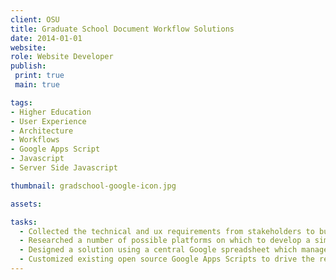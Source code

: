 ```yaml
---
client: OSU
title: Graduate School Document Workflow Solutions
date: 2014-01-01
website: 
role: Website Developer
publish:
 print: true
 main: true 

tags:
- Higher Education
- User Experience
- Architecture
- Workflows
- Google Apps Script
- Javascript
- Server Side Javascript

thumbnail: gradschool-google-icon.jpg

assets: 

tasks: 
  - Collected the technical and ux requirements from stakeholders to build a document   workflow solution for the postdoctoral mentorship program at OSU.
  - Researched a number of possible platforms on which to develop a simple solution. Ended   up choosing Google Apps, for it's ease of use (in editing and managing documents) and   because it had already been adopted by the University.
  - Designed a solution using a central Google spreadsheet which managed the scheduled   generation of new documents from templates, tracking of document status, and emailing of   document communications.
  - Customized existing open source Google Apps Scripts to drive the required functionality.
---
```

